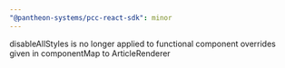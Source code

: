 ```yaml
---
"@pantheon-systems/pcc-react-sdk": minor
---
```


disableAllStyles is no longer applied to functional component overrides given in
componentMap to ArticleRenderer
